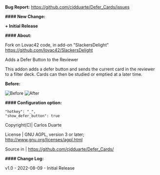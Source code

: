 <b>Bug Report:</b> https://github.com/cjdduarte/Defer_Cards/issues

<b>#### New Change:</b>

<b>+ Initial Release</b>

<b>#### About:</b>

Fork on Lovac42 code, in add-on "SlackersDelight" https://github.com/lovac42/SlackersDelight

Adds a Defer Button to the Reviewer

This addon adds a defer button and sends the current card in the reviewer to a filter deck. Cards can then be studied or emptied at a later time.

<b>Before:</b>

<img src="https://i.ibb.co/cg1z4kx/Screenshot-1.png" alt="Before">

<img src="https://i.ibb.co/xJ7XL0p/Screenshot-2.png" alt="After">

<b>#### Configuration option:</b>

    "hotkey": "_",
    "show_defer_button": true

Copyright(C)| Carlos Duarte

License | GNU AGPL, version 3 or later; http://www.gnu.org/licenses/agpl.html

Source in | https://github.com/cjdduarte/Defer_Cards/

<b> #### Change Log:</b>

v1.0 - 2022-08-09 - Initial Release